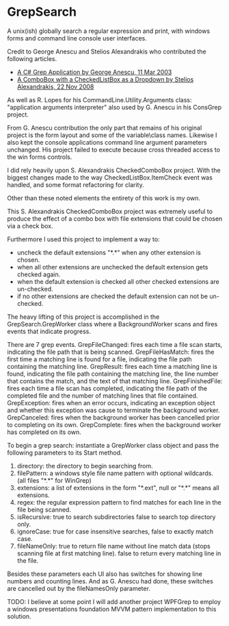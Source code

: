 # GrepSearch

A unix(ish) globally search a regular expression and print, with windows forms and command line console user interfaces.

Credit to George Anescu and Stelios Alexandrakis who contributed the following articles.
- [A C# Grep Application by George Anescu, 11 Mar 2003](http://www.codeproject.com/Articles/1485/A-C-Grep-Application)
- [A ComboBox with a CheckedListBox as a Dropdown by Stelios Alexandrakis, 22 Nov 2008](http://www.codeproject.com/Articles/31105/A-ComboBox-with-a-CheckedListBox-as-a-Dropdown)

As well as R. Lopes for his CommandLine.Utility.Arguments class: "application arguments interpreter" also used by G. Anescu in his ConsGrep project.

From G. Anescu contribution the only part that remains of his original project is the form layout and some of the variable\class names. Likewise I also kept the console applications command line argument parameters unchanged.
His project failed to execute because cross threaded access to the win forms controls.

I did rely heavily upon S. Alexandrakis CheckedComboBox project. With the biggest changes made to the way CheckedListBox.ItemCheck event was handled, and some format refactoring for clarity.

Other than these noted elements the entirety of this work is my own.

This S. Alexandrakis CheckedComboBox project was extremely useful to produce the effect of a combo box with file extensions that could be chosen via a check box.

Furthermore I used this project to implement a way to:
- uncheck the default extensions "\*.\*" when any other extension is chosen.
- when all other extensions are unchecked the default extension gets checked again.
- when the default extension is checked all other checked extensions are un-checked.
- if no other extensions are checked the default extension can not be un-checked.

The heavy lifting of this project is accomplished in the GrepSearch.GrepWorker class where a BackgroundWorker scans and fires events that indicate progress.

There are 7 grep events.
GrepFileChanged: fires each time a file scan starts, indicating the file path that is being scanned.
GrepFileHasMatch: fires the first time a matching line is found for a file, indicating the file path containing the matching line.
GrepResult: fires each time a matching line is found, indicating the file path containing the matching line, the line number that contains the match, and the text of that matching line.
GrepFinishedFile: fires each time a file scan has completed, indicating the file path of the completed file and the number of matching lines that file contained.
GrepException: fires when an error occurs, indicating an exception object and whether this exception was cause to terminate the background worker.
GrepCanceled: fires when the background worker has been cancelled prior to completing on its own.
GrepComplete: fires when the background worker has completed on its own.

To begin a grep search: instantiate a GrepWorker class object and pass the following parameters to its Start method.
  1. directory: the directory to begin searching from.
  2. filePattern: a windows style file name pattern with optional wildcards. (all files "\*.\*" for WinGrep)
  3. extensions: a list of extensions in the form "\*.ext", null or "\*.\*" means all extensions.
  4. regex: the regular expression pattern to find matches for each line in the file being scanned.
  5. isRecursive: true to search subdirectories false to search top directory only.
  6. ignoreCase: true for case insensitive searches, false to exactly match case.
  7. fileNameOnly: true to return file name without line match data (stops scanning file at first matching line). false to return every matching line in the file.

Besides these parameters each UI also has switches for showing line numbers and counting lines. And as G. Anescu had done, these switches are cancelled out by the fileNamesOnly parameter.

TODO:
I believe at some point I will add another project WPFGrep to employ a windows presentations foundation MVVM pattern implementation to this solution.
